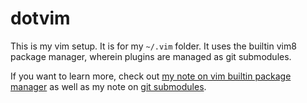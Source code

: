 # dotvim

This is my vim setup. It is for my `~/.vim` folder. It uses the builtin vim8
package manager, wherein plugins are managed as git submodules.

If you want to learn more, check out [my note on vim builtin package
manager](https://www.gatlin.io/content/vim-builtin-package-manager) as well as
my note on [git submodules](https://www.gatlin.io/content/git-submodules).

